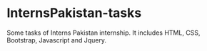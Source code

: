 # InternsPakistan-tasks
Some tasks of Interns Pakistan internship. It includes HTML, CSS, Bootstrap, Javascript and Jquery.
